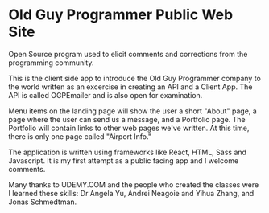 # Old Guy Programmer Public Web Site

Open Source program used to elicit comments and corrections from the programming community.

This is the client side app to introduce the Old Guy Programmer company to the world written as an excercise in creating an API and a Client App. The API is called OGPEmailer and is also open for examination.

Menu items on the landing page will show the user a short "About" page, a page where the user can send us a message, and a Portfolio page. The Portfolio will contain links to other web pages we've written. At this time, there is only one page called "Airport Info."

The application is written using frameworks like React, HTML, Sass and Javascript. It is my first attempt as a public facing app and I welcome comments.

Many thanks to UDEMY.COM and the people who created the classes were I learned these skills: Dr Angela Yu, Andrei Neagoie and Yihua Zhang, and Jonas Schmedtman.
